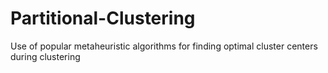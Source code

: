 # Partitional-Clustering
Use of popular metaheuristic algorithms for finding optimal cluster centers during clustering
